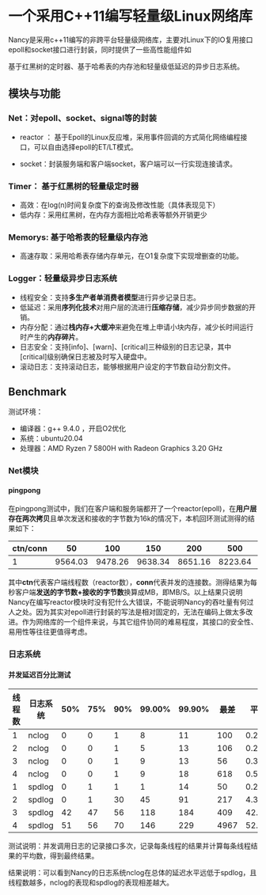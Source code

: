 # 一个采用C++11编写轻量级Linux网络库

Nancy是采用c++11编写的非跨平台轻量级网络库，主要对Linux下的IO复用接口epoll和socket接口进行封装，同时提供了一些高性能组件如

基于红黑树的定时器、基于哈希表的内存池和轻量级低延迟的异步日志系统。

## 模块与功能 

### Net：对epoll、socket、signal等的封装

- reactor ： 基于Epoll的Linux反应堆，采用事件回调的方式简化网络编程接口，可以自由选择epoll的ET/LT模式。

- socket：封装服务端和客户端socket，客户端可以一行实现连接请求。

### Timer： 基于红黑树的轻量级定时器

- 高效：在log(n)时间复杂度下的查询及修改性能（具体表现见下）
- 低内存：采用红黑树，在内存方面相比哈希表等额外开销更少

### Memorys: 基于哈希表的轻量级内存池

- 高速存取：采用哈希表存储内存单元，在O1复杂度下实现增删查的功能。

### Logger：轻量级异步日志系统

- 线程安全：支持**多生产者单消费者模型**进行异步记录日志。
- 低延迟：采用**序列化技术**对用户层的流进行**压缩存储**，减少异步同步数据的开销。
- 内存分配：通过**栈内存+大缓冲**来避免在堆上申请小块内存，减少长时间运行时产生的**内存碎片**。
- 日志安全：支持[info]、[warn]、[critical]三种级别的日志记录，其中[critical]级别确保日志被及时写入硬盘中。
- 滚动日志：支持滚动日志，能够根据用户设定的字节数自动分割文件。

## Benchmark

测试环境：

- 编译器：g++ 9.4.0 ，开启O2优化
- 系统：ubuntu20.04
- 处理器：AMD Ryzen 7 5800H with Radeon Graphics     3.20 GHz

### Net模块

#### pingpong

在pingpong测试中，我们在客户端和服务端都开了一个reactor(epoll)，在**用户层存在两次拷贝**且单次发送和接收的字节数为16k的情况下，本机回环测试测得的结果如下：

| ctn/conn | 50      | 100     | 150     | 200     | 500     | 1000    |
| -------- | ------- | ------- | ------- | ------- | ------- | ------- |
| 1        | 9564.03 | 9478.26 | 9638.34 | 8651.16 | 8223.64 | 7208.54 |

其中**ctn**代表客户端线程数（reactor数），**conn**代表并发的连接数。测得结果为每秒客户端**发送的字节数+接收的字节数**换算成MB，即MB/S。以上结果只说明Nancy在编写reactor模块时没有犯什么大错误，不能说明Nancy的吞吐量有何过人之处。因为其实对epoll进行封装的写法是相对固定的，无法在编码上做太多改进。作为网络库的一个组件来说，与其它组件协同的难易程度，其接口的安全性、易用性等往往更值得考虑。



### 日志系统

#### 并发延迟百分比测试

| 线程数 | 日志系统 | 50%  | 75%  | 90%  | 99.00% | 99.90% | 最差 | 平均值  |
| ------ | -------- | ---- | ---- | ---- | ------ | ------ | ---- | ------- |
| 1      | nclog    | 0    | 0    | 1    | 8      | 11     | 100  | 0.2579  |
| 2      | nclog    | 0    | 0    | 1    | 5      | 13     | 106  | 0.2825  |
| 3      | nclog    | 0    | 0    | 1    | 9      | 13     | 56   | 0.3848  |
| 4      | nclog    | 0    | 0    | 1    | 9      | 18     | 618  | 0.5952  |
| 1      | spdlog   | 0    | 1    | 1    | 1      | 14     | 50   | 0.2956  |
| 2      | spdlog   | 0    | 1    | 30   | 45     | 91     | 217  | 4.3377  |
| 3      | spdlog   | 42   | 47   | 56   | 118    | 184    | 409  | 42.9147 |
| 4      | spdlog   | 51   | 56   | 70   | 146    | 229    | 4967 | 52.6044 |

测试说明：并发调用日志的记录接口多次，记录每条线程的结果并计算每条线程结果的平均数，得到最终结果。

结果说明：可以看到Nancy的日志系统nclog在总体的延迟水平远低于spdlog，且线程数越多，nclog的表现和spdlog的表现相差越大。








